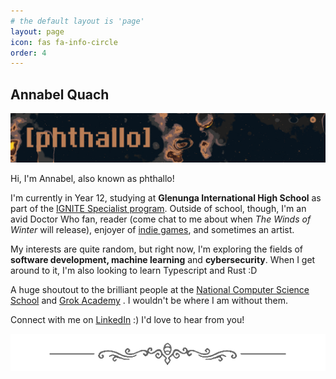 ```yaml
---
# the default layout is 'page'
layout: page
icon: fas fa-info-circle
order: 4
---
```



## Annabel Quach
![](/assets/img/dividers/header.png)


Hi, I'm Annabel, also known as phthallo! 

I'm currently in Year 12, studying at **Glenunga International High School** as part of the [IGNITE Specialist program](https://gihs.sa.edu.au/specialist-programs/ignite/). 
Outside of school, though, I'm an avid Doctor Who fan, reader (come chat to me about when *The Winds of Winter* will release), enjoyer of <span data-bs-toggle="tooltip" data-bs-placement="top" data-bs-original-title="Mainly Celeste and Hollow Knight, though I have been enjoying some Rain World recently :3"><u>indie games</u></span>, and sometimes an artist. 


My interests are quite random, but right now, I'm exploring the fields of **software development, machine learning** and **cybersecurity**. When I get around to it, I'm also looking to learn Typescript and Rust :D

A huge shoutout to the <span data-bs-toggle="tooltip" data-bs-placement="top" data-bs-original-title="Melbourne '23 and Sydney '24!">brilliant people at the [National Computer Science School](https://groklearning.com/ncss/)</span> and [Grok Academy](https://groklearning.com/) . I wouldn't be where I am without them.  


Connect with me on [LinkedIn](https://linkedin.com/in/phthallo) :) I'd love to hear from you!

![](/assets/img/dividers/hkmed.png)
